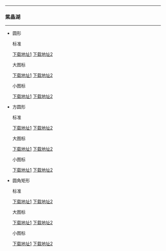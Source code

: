   ---

  ### 紫晶湖

  ---

  - 圆形 

    标准

    [下载地址1](https://hub.fastgit.org/pzcn/emui-icons/releases/download/{ver}/AmethystLake_Round.hwt)    [下载地址2](https://emui.netlify.app/AmethystLake_Round.hwt)
    
    大图标

    [下载地址1](https://hub.fastgit.org/pzcn/emui-icons/releases/download/{ver}/AmethystLake_Round_Big.hwt)    [下载地址2](https://emui.netlify.app/AmethystLake_Round_Big.hwt)

    小图标

    [下载地址1](https://hub.fastgit.org/pzcn/emui-icons/releases/download/{ver}/AmethystLake_Round_Small.hwt)    [下载地址2](https://emui.netlify.app/AmethystLake_Round_Small.hwt)

  - 方圆形 

    标准
    
    [下载地址1](https://hub.fastgit.org/pzcn/emui-icons/releases/download/{ver}/AmethystLake_SquareCircle.hwt)    [下载地址2](https://emui.netlify.app/AmethystLake_SquareCircle.hwt)

    大图标

    [下载地址1](https://hub.fastgit.org/pzcn/emui-icons/releases/download/{ver}/AmethystLake_SquareCircle_Big.hwt)    [下载地址2](https://emui.netlify.app/AmethystLake_SquareCircle_Big.hwt)

    小图标

    [下载地址1](https://hub.fastgit.org/pzcn/emui-icons/releases/download/{ver}/AmethystLake_SquareCircle_Small.hwt)    [下载地址2](https://emui.netlify.app/AmethystLake_SquareCircle_Small.hwt)

  - 圆角矩形 

    标准
    
    [下载地址1](https://hub.fastgit.org/pzcn/emui-icons/releases/download/{ver}/AmethystLake_Rectangle.hwt)    [下载地址2](https://emui.netlify.app/AmethystLake_Rectangle.hwt)

    大图标

    [下载地址1](https://hub.fastgit.org/pzcn/emui-icons/releases/download/{ver}/AmethystLake_Rectangle_Big.hwt)    [下载地址2](https://emui.netlify.app/AmethystLake_Rectangle_Big.hwt)

    小图标

    [下载地址1](https://hub.fastgit.org/pzcn/emui-icons/releases/download/{ver}/AmethystLake_Rectangle_Small.hwt)    [下载地址2](https://emui.netlify.app/AmethystLake_Rectangle_Small.hwt)